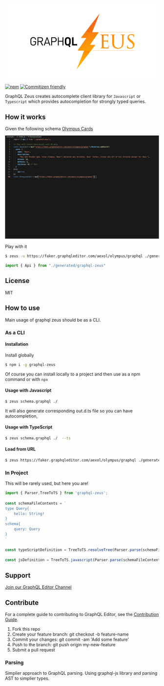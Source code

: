 
![](images/zeus.gif)


[![npm](https://img.shields.io/npm/v/graphql-zeus.svg)](https://www.npmjs.com/package/graphql-zeus) [![Commitizen friendly](https://img.shields.io/badge/commitizen-friendly-brightgreen.svg)](http://commitizen.github.io/cz-cli/)

GraphQL Zeus creates autocomplete client library for `Javascript` or `Typescript` which provides autocompletion for strongly typed queries.

## How it works

Given the following schema [Olympus Cards](https://app.graphqleditor.com/aexol/olympus)

![](images/autocomplete-greek.gif)

Play with it

```sh
$ zeus -u https://faker.graphqleditor.com/aexol/olympus/graphql ./generated
```

```js
import { Api } from "./generated/graphql-zeus"
```

## License

MIT

## How to use 

Main usage of graphql zeus should be as a CLI.

### As a CLI

#### Installation

Install globally

```sh
$ npm i -g graphql-zeus
```

Of course you can install locally to a project and then use as a npm command or with `npx`

#### Usage with Javascript

```sh
$ zeus schema.graphql ./
```
It will also generate corresponding out.d.ts file so you can have autocompletion,

#### Usage with TypeScript
```sh
$ zeus schema.graphql ./  --ts 
```

#### Load from URL

```sh
$ zeus https://faker.graphqleditor.com/aexol/olympus/graphql ./generated
```

### In Project

This will be rarely used, but here you are!

```js
import { Parser,TreeToTS } from 'graphql-zeus';

const schemaFileContents = `
type Query{
    hello: String!
}
schema{
    query: Query
}
`

const typeScriptDefinition = TreeToTS.resolveTree(Parser.parse(schemaFileContents));

const jsDefinition = TreeToTS.javascript(Parser.parse(schemaFileContents));
```

## Support 

[Join our GraphQL Editor Channel](https://join.slack.com/t/graphqleditor/shared_invite/enQtNDkwOTgyOTM5OTc1LWI4YjU3N2U5NGVkNzQ2NzY5MGUxMTJiNjFlZDM1Zjc2OWRmNTI0NDM3OWUxYTk4Yjk3MzZlY2QwOWUzZmM2NDI)

## Contribute

For a complete guide to contributing to GraphQL Editor, see the [Contribution Guide](CONTRIBUTING.md).

1.  Fork this repo
2.  Create your feature branch: git checkout -b feature-name
3.  Commit your changes: git commit -am 'Add some feature'
4.  Push to the branch: git push origin my-new-feature
5.  Submit a pull request

### Parsing

Simplier approach to GraphQL parsing. Using graphql-js library and parsing AST to simplier types.